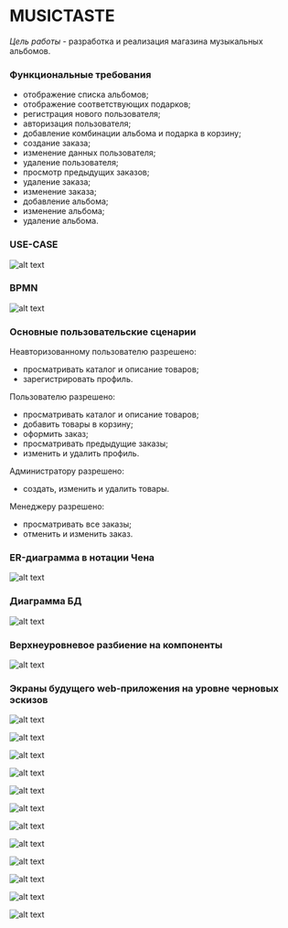 # MUSICTASTE

*Цель работы* - разработка и реализация магазина музыкальных альбомов.

### Функциональные требования

* отображение списка альбомов;
* отображение соответствующих подарков;
* регистрация нового пользователя;
* авторизация пользователя;
* добавление комбинации альбома и подарка в корзину;
* создание заказа;
* изменение данных пользователя;
* удаление пользователя;
* просмотр предыдущих заказов;
* удаление заказа;
* изменение заказа;
* добавление альбома;
* изменение альбома;
* удаление альбома.

### USE-CASE
![alt text](assets/usecase.png)

### BPMN
![alt text](assets/diagram.svg)

### Основные пользовательские сценарии
Неавторизованному пользователю разрешено:  
* просматривать каталог и описание товаров;
* зарегистрировать профиль.

Пользователю разрешено:
* просматривать каталог и описание товаров;
* добавить товары в корзину;  
* оформить заказ;  
* просматривать предыдущие заказы;
* изменить и удалить профиль.

Администратору разрешено:
* создать, изменить и удалить товары.

Менеджеру разрешено:
* просматривать все заказы;
* отменить и изменить заказ.

### ER-диаграмма в нотации Чена
![alt text](assets/er.png)

### Диаграмма БД
![alt text](assets/db.png)

### Верхнеуровневое разбиение на компоненты 
![alt text](assets/tlarchitecture.png)

### Экраны будущего web-приложения на уровне черновых эскизов
![alt text](assets/sketch/home_page.png)

![alt text](assets/sketch/login.png)

![alt text](assets/sketch/signup.png)

![alt text](assets/sketch/profile.png)

![alt text](assets/sketch/history.png)

![alt text](assets/sketch/albums.png)

![alt text](assets/sketch/album.png)

![alt text](assets/sketch/basket.png)

![alt text](assets/sketch/admin.png)

![alt text](assets/sketch/albumedit.png)

![alt text](assets/sketch/giftadd.png)

![alt text](assets/sketch/manager.png)